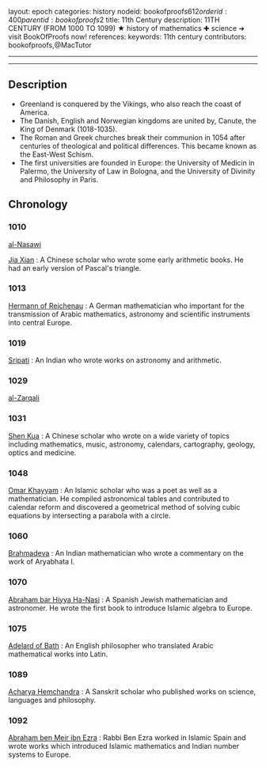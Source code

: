 layout: epoch
categories: history
nodeid: bookofproofs$612
orderid: 400
parentid: bookofproofs$2
title: 11th Century
description: 11TH CENTURY (FROM 1000 TO 1099) ★ history of mathematics ✚ science ➜ visit BookOfProofs now!
references: 
keywords: 11th century
contributors: bookofproofs,@MacTutor

---


---
## Description 
* Greenland is conquered by the Vikings, who also reach the coast of America.
* The Danish, English and Norwegian kingdoms are united by, Canute, the King of Denmark (1018-1035).
* The Roman and Greek churches break their communion in 1054 after centuries of theological and political differences. This became known as the East-West Schism.
* The first universities are founded in Europe: the University of Medicin in Palermo, the University of Law in Bologna, and the University of Divinity and Philosophy in Paris.

## Chronology

### 1010
<a href="https://mathshistory.st-andrews.ac.uk/Biographies/Al-Nasawi/">al-Nasawi</a>

<a href="https://mathshistory.st-andrews.ac.uk/Biographies/Jia_Xian/">Jia Xian</a>
: A Chinese scholar who wrote some early arithmetic books. He had an early version of Pascal's triangle.

### 1013
<a href="https://mathshistory.st-andrews.ac.uk/Biographies/Hermann_of_Reichenau/">Hermann of Reichenau</a>
: A German mathematician who important for the transmission of Arabic mathematics, astronomy and scientific instruments into central Europe.

### 1019
<a href="https://mathshistory.st-andrews.ac.uk/Biographies/Sripati/">Sripati</a>
: An Indian who wrote works on astronomy and arithmetic.

### 1029
<a href="https://mathshistory.st-andrews.ac.uk/Biographies/Al-Zarqali/">al-Zarqali</a>

### 1031
<a href="https://mathshistory.st-andrews.ac.uk/Biographies/Shen_Kua/">Shen Kua</a>
: A Chinese scholar who wrote on a wide variety of topics including mathematics, music, astronomy, calendars, cartography, geology, optics and medicine.

### 1048
<a href="https://mathshistory.st-andrews.ac.uk/Biographies/Khayyam/">Omar Khayyam</a>
: An Islamic scholar who was a poet as well as a mathematician. He compiled astronomical tables and contributed to calendar reform and discovered a geometrical method of solving cubic equations by intersecting a parabola with a circle.

### 1060
<a href="https://mathshistory.st-andrews.ac.uk/Biographies/Brahmadeva/">Brahmadeva</a>
: An Indian mathematician who wrote a commentary on the work of Aryabhata I.

### 1070
<a href="https://mathshistory.st-andrews.ac.uk/Biographies/Abraham/">Abraham bar Hiyya Ha-Nasi</a>
: A Spanish Jewish mathematician and astronomer. He wrote the first book to introduce Islamic algebra to Europe.

### 1075
<a href="https://mathshistory.st-andrews.ac.uk/Biographies/Adelard/">Adelard of Bath</a>
: An English philosopher who translated Arabic mathematical works into Latin.

### 1089
<a href="https://mathshistory.st-andrews.ac.uk/Biographies/Hemchandra/">Acharya Hemchandra</a>
: A Sanskrit scholar who published works on science, languages and philosophy.

### 1092
<a href="https://mathshistory.st-andrews.ac.uk/Biographies/Ezra/">Abraham ben Meir ibn Ezra</a>
: Rabbi Ben Ezra worked in Islamic Spain and wrote works which introduced Islamic mathematics and Indian number systems to Europe.
